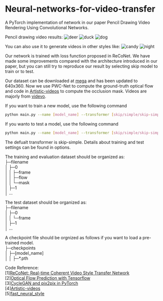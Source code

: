 # Neural-networks-for-video-transfer
A PyTorch implementation of network in our paper Pencil Drawing Video Rendering Using Convolutional Networks.

Pencil drawing video results:
![deer](https://github.com/Kanata-Bifang/Neural-networks-for-video-transfer/blob/master/gif_result/pencil_deer.gif?raw=true)
![duck](https://github.com/Kanata-Bifang/Neural-networks-for-video-transfer/blob/master/gif_result/pencil_duck.gif?raw=true)
![dog](https://github.com/Kanata-Bifang/Neural-networks-for-video-transfer/blob/master/gif_result/pencil_dog.gif?raw=true)

You can also use it to generate videos in other styles like:
![candy](https://github.com/Kanata-Bifang/Neural-networks-for-video-transfer/blob/master/gif_result/candy.gif?raw=true)
![night](https://github.com/Kanata-Bifang/Neural-networks-for-video-transfer/blob/master/gif_result/night.gif?raw=true)

Our network is trained with loss function proposed in ReCoNet.
We have made some improvements compared with the architecture introduced in our paper, but you can still try to reproduce our result by selecting skip model to train or to test.

Our dataset can be downloaded at [mega](https://mega.nz/#!PsomzYgb!THyq95ShQT0hp_OlST3ToKu8plT3I33Zl51k-JQ0Et0) and has been updated to 640x360. 
Now we use PWC-Net to compute the ground-truth optical flow and code in [Artistic-videos](https://github.com/manuelruder/artistic-videos) to compute the occlusion mask.
Videos are majorly from [videvo](https://www.videvo.net/).

If you want to train a new model, use the following command
```bash
python main.py --name [model_name] --transformer [skip/simple/skip-simple] --dataroot [training_dataset_filename] --style_image [filename]
```

If you wanto to test a model, use the following command
```bash
python main.py --name [model_name] --transformer [skip/simple/skip-simple] --dataroot [test_dataset_filename] --eval
```
The defualt transformer is skip-simple. Details about training and test settings can be found in options.

The training and evaluation dataset should be organized as:  
├─filename  
│  ├─0  
│  │  ├─frame  
│  │  ├─flow  
│  │  └─mask  
│  ├─1  
│  ...  
  
The test dataset should be organized as:  
├─filename  
│  ├─0  
│  │  └─frame   
│  ├─1  
│  ...

A checkpoint file should be orgnized as follows if you want to load a pre-trained model.  
├─checkpoints  
│  ├─[model_name]  
│  │  ├─*.pth


Code Reference:  
[1][ReCoNet: Real-time Coherent Video Style Transfer Network](https://arxiv.org/pdf/1807.01197.pdf)  
[2][Optical Flow Prediction with Tensorflow](https://github.com/philferriere/tfoptflow)  
[3][CycleGAN and pix2pix in PyTorch](https://github.com/junyanz/pytorch-CycleGAN-and-pix2pix)  
[4][Artistic-videos](https://github.com/manuelruder/artistic-videos)  
[5][fast_neural_style](https://github.com/pytorch/examples/tree/master/fast_neural_style)
